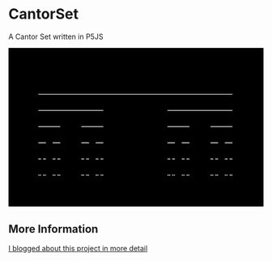 # CantorSet
A Cantor Set written in P5JS

![Cantor Set](https://github.com/johnnyawesome/CantorSet/blob/master/CantorSet/DemoImages/CantorSet.jpg)

## More Information

[I blogged about this project in more detail](https://breaksome.tech/the-grandfather-of-fractals:-the-cantor-set-in-p5js/)
